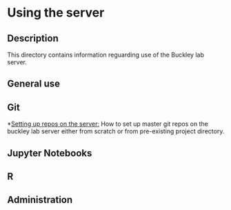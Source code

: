 # Using the server

## Description
This directory contains information reguarding use of the Buckley lab server.

## General use

## Git
*[Setting up repos on the server:](./git_setting_up_server_repos.md)
How to set up master git repos on the buckley lab server either from scratch or from pre-existing project directory. 

## Jupyter Notebooks

## R

## Administration
